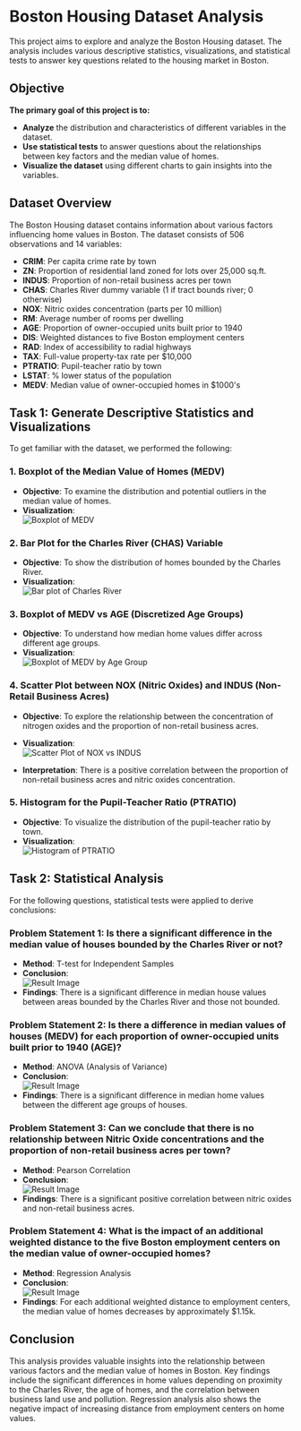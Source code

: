 # Boston Housing Dataset Analysis

This project aims to explore and analyze the Boston Housing dataset. The analysis includes various descriptive statistics, visualizations, and statistical tests to answer key questions related to the housing market in Boston.

## Objective

**The primary goal of this project is to:**

- **Analyze** the distribution and characteristics of different variables in the dataset.
- **Use statistical tests** to answer questions about the relationships between key factors and the median value of homes.
- **Visualize the dataset** using different charts to gain insights into the variables.

## Dataset Overview

The Boston Housing dataset contains information about various factors influencing home values in Boston. The dataset consists of 506 observations and 14 variables:

- **CRIM**: Per capita crime rate by town
- **ZN**: Proportion of residential land zoned for lots over 25,000 sq.ft.
- **INDUS**: Proportion of non-retail business acres per town
- **CHAS**: Charles River dummy variable (1 if tract bounds river; 0 otherwise)
- **NOX**: Nitric oxides concentration (parts per 10 million)
- **RM**: Average number of rooms per dwelling
- **AGE**: Proportion of owner-occupied units built prior to 1940
- **DIS**: Weighted distances to five Boston employment centers
- **RAD**: Index of accessibility to radial highways
- **TAX**: Full-value property-tax rate per $10,000
- **PTRATIO**: Pupil-teacher ratio by town
- **LSTAT**: % lower status of the population
- **MEDV**: Median value of owner-occupied homes in $1000's

## Task 1: Generate Descriptive Statistics and Visualizations

To get familiar with the dataset, we performed the following:

### 1. Boxplot of the Median Value of Homes (MEDV)
- **Objective**: To examine the distribution and potential outliers in the median value of homes.
- **Visualization**:  
  ![Boxplot of MEDV](https://github.com/nishikanta24/Statistical-and-Regression-analysis/blob/main/pics/Screenshot%202024-11-09%20201149.png)

### 2. Bar Plot for the Charles River (CHAS) Variable
- **Objective**: To show the distribution of homes bounded by the Charles River.
- **Visualization**:  
  ![Bar plot of Charles River](https://github.com/nishikanta24/Statistical-and-Regression-analysis/blob/main/pics/Screenshot%202024-11-09%20201357.png)

### 3. Boxplot of MEDV vs AGE (Discretized Age Groups)
- **Objective**: To understand how median home values differ across different age groups.
- **Visualization**:  
  ![Boxplot of MEDV by Age Group](https://github.com/nishikanta24/Statistical-and-Regression-analysis/blob/main/pics/Screenshot%202024-11-09%20210711.png)

### 4. Scatter Plot between NOX (Nitric Oxides) and INDUS (Non-Retail Business Acres)
- **Objective**: To explore the relationship between the concentration of nitrogen oxides and the proportion of non-retail business acres.
- **Visualization**:  
  ![Scatter Plot of NOX vs INDUS](https://github.com/nishikanta24/Statistical-and-Regression-analysis/blob/main/pics/Screenshot%202024-11-09%20210738.png)

- **Interpretation**: There is a positive correlation between the proportion of non-retail business acres and nitric oxides concentration.

### 5. Histogram for the Pupil-Teacher Ratio (PTRATIO)
- **Objective**: To visualize the distribution of the pupil-teacher ratio by town.
- **Visualization**:  
  ![Histogram of PTRATIO](https://github.com/nishikanta24/Statistical-and-Regression-analysis/blob/main/pics/Screenshot%202024-11-09%20210844.png)

## Task 2: Statistical Analysis

For the following questions, statistical tests were applied to derive conclusions:

### Problem Statement 1: **Is there a significant difference in the median value of houses bounded by the Charles River or not?**
- **Method**: T-test for Independent Samples
- **Conclusion**:  
  ![Result Image](https://github.com/nishikanta24/Statistical-and-Regression-analysis/blob/main/pics/Screenshot%202024-11-09%20210907.png)
- **Findings**: There is a significant difference in median house values between areas bounded by the Charles River and those not bounded.

### Problem Statement 2: **Is there a difference in median values of houses (MEDV) for each proportion of owner-occupied units built prior to 1940 (AGE)?**
- **Method**: ANOVA (Analysis of Variance)
- **Conclusion**:  
  ![Result Image](https://github.com/nishikanta24/Statistical-and-Regression-analysis/blob/main/pics/Screenshot%202024-11-09%20210925.png)
- **Findings**: There is a significant difference in median home values between the different age groups of houses.

### Problem Statement 3: **Can we conclude that there is no relationship between Nitric Oxide concentrations and the proportion of non-retail business acres per town?**
- **Method**: Pearson Correlation
- **Conclusion**:  
  ![Result Image](https://github.com/nishikanta24/Statistical-and-Regression-analysis/blob/main/pics/Screenshot%202024-11-09%20211547.png)
- **Findings**: There is a significant positive correlation between nitric oxides and non-retail business acres.

### Problem Statement 4: **What is the impact of an additional weighted distance to the five Boston employment centers on the median value of owner-occupied homes?**
- **Method**: Regression Analysis
- **Conclusion**:  
  ![Result Image](https://github.com/nishikanta24/Statistical-and-Regression-analysis/blob/main/pics/Screenshot%202024-11-09%20211605.png)
- **Findings**: For each additional weighted distance to employment centers, the median value of homes decreases by approximately $1.15k.

## Conclusion

This analysis provides valuable insights into the relationship between various factors and the median value of homes in Boston. Key findings include the significant differences in home values depending on proximity to the Charles River, the age of homes, and the correlation between business land use and pollution. Regression analysis also shows the negative impact of increasing distance from employment centers on home values.
